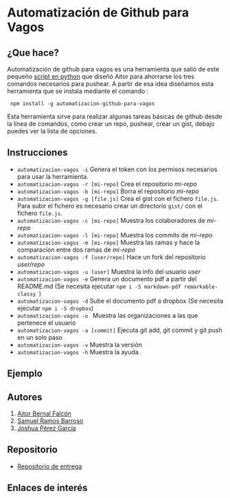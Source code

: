 # Automatización de Github para Vagos

## ¿Que hace?

Automatización de github para vagos es una herramienta que salió de este pequeño [script en python](https://github.com/Chinegua/automatizaci-n-github-para-vagos) que diseñó Aitor para ahorrarse los tres comandos necesarios para pushear. A partir de esa idea diseñamos esta herramienta que se instala mediante el comando :

``` npm install -g automatizacion-github-para-vagos```

Esta herramienta sirve para realizar algunas tareas básicas de github desde la línea de comandos, como crear un repo, pushear, crear un gist, debajo puedes ver la lista de opciones.

## Instrucciones

* ``` automatizacion-vagos -i ``` Genera el token con los permisos necesarios para usar la herramienta.
* ``` automatizacion-vagos -r [mi-repo] ``` Crea el repositorio *mi-repo*
* ``` automatizacion-vagos -b [mi-repo] ``` Borra el repositorio *mi-repo*
* ``` automatizacion-vagos -g [file.js] ``` Crea el gist con el fichero ```file.js```. Para subir el fichero es necesario crear un directorio ``` gist/ ``` con el fichero ``` file.js ```.
* ``` automatizacion-vagos -c [mi-repo] ``` Muestra los colaboradores de *mi-repo*
* ``` automatizacion-vagos -l [mi-repo] ``` Muestra los commits de *mi-repo*
* ``` automatizacion-vagos -m [mi-repo] ``` Muestra las ramas y hace la comparacion entre dos ramas de *mi-repo*
* ``` automatizacion-vagos -f [user/repo] ``` Hace un fork del repositorio *user/repo*
* ``` automatizacion-vagos -u [user] ``` Muestra la info del usuario  *user*
* ``` automatizacion-vagos -e ``` Genera un documento pdf a partir del README.md (Se necesita ejecutar ```npm i -S markdown-pdf remarkable-classy ```)
* ``` automatizacion-vagos -d ``` Sube el documento pdf a dropbox (Se necesita ejecutar ```npm i -S dropbox```)
* ``` automatizacion-vagos -o  ``` Muestra las organizaciones a las que pertenece el usuario
* ``` automatizacion-vagos -a [commit] ``` Ejecuta git add, git commit y git push en un solo paso
* ``` automatizacion-vagos -v ``` Muestra la versión
* ``` automatizacion-vagos -h ``` Muestra la ayuda.


## Ejemplo

## Autores

1. [Aitor Bernal Falcón](http://chinegua.github.io/)
2. [Samuel Ramos Barroso](http://losnen.github.io/)
3. [Joshua Pérez García](http://joshuape.github.io/)

## Repositorio

* [Repositorio de entrega]()

## Enlaces de interés
